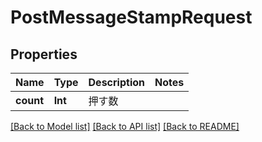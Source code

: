 # PostMessageStampRequest

## Properties
Name | Type | Description | Notes
------------ | ------------- | ------------- | -------------
**count** | **Int** | 押す数 | 

[[Back to Model list]](../README.md#documentation-for-models) [[Back to API list]](../README.md#documentation-for-api-endpoints) [[Back to README]](../README.md)


